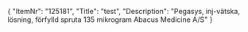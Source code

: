 {
  "ItemNr": "125181",
  "Title": "test",
  "Description": "Pegasys, inj-vätska, lösning, förfylld spruta 135 mikrogram Abacus Medicine A/S"
}